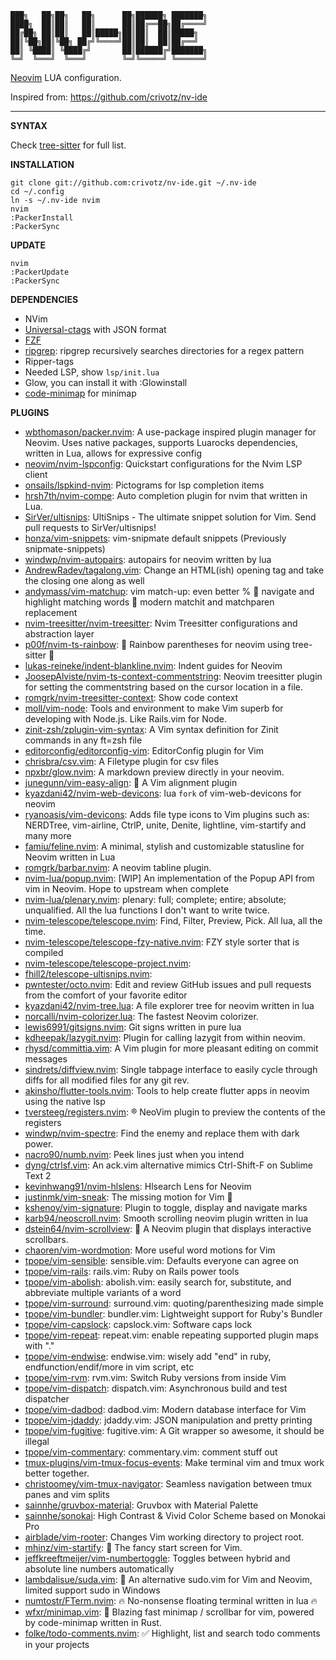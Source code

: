     ███╗   ██╗██╗   ██╗      ██╗██████╗ ███████╗  
    ████╗  ██║██║   ██║      ██║██╔══██╗██╔════╝  
    ██╔██╗ ██║██║   ██║█████╗██║██║  ██║█████╗  
    ██║╚██╗██║╚██╗ ██╔╝╚════╝██║██║  ██║██╔══╝  
    ██║ ╚████║ ╚████╔╝       ██║██████╔╝███████╗  
    ╚═╝  ╚═══╝  ╚═══╝        ╚═╝╚═════╝ ╚══════╝  

[Neovim](https://neovim.io/) LUA configuration.  

Inspired from:
https://github.com/crivotz/nv-ide

---

**SYNTAX**

Check [tree-sitter](https://github.com/tree-sitter/tree-sitter) for full list.  

**INSTALLATION**
```console
git clone git://github.com:crivotz/nv-ide.git ~/.nv-ide
cd ~/.config
ln -s ~/.nv-ide nvim
nvim
:PackerInstall
:PackerSync
```
**UPDATE**
```console
nvim
:PackerUpdate
:PackerSync
```
**DEPENDENCIES**

* NVim
* [Universal-ctags](https://github.com/universal-ctags/ctags) with JSON format
* [FZF](https://github.com/junegunn/fzf)
* [ripgrep](https://github.com/BurntSushi/ripgrep): ripgrep recursively searches directories for a regex pattern  
* Ripper-tags
* Needed LSP, show `lsp/init.lua`
* Glow, you can install it with :Glowinstall
* [code-minimap](https://github.com/wfxr/code-minimap) for minimap  

**PLUGINS**  

* [wbthomason/packer.nvim](https://github.com/wbthomason/packer.nvim): A use-package inspired plugin manager for Neovim. Uses native packages, supports Luarocks dependencies, written in Lua, allows for expressive config  
* [neovim/nvim-lspconfig](https://github.com/neovim/nvim-lspconfig): Quickstart configurations for the Nvim LSP client  
* [onsails/lspkind-nvim](https://github.com/onsails/lspkind-nvim): Pictograms for lsp completion items  
* [hrsh7th/nvim-compe](https://github.com/hrsh7th/nvim-compe): Auto completion plugin for nvim that written in Lua.  
* [SirVer/ultisnips](https://github.com/SirVer/ultisnips): UltiSnips - The ultimate snippet solution for Vim. Send pull requests to SirVer/ultisnips!  
* [honza/vim-snippets](https://github.com/honza/vim-snippets): vim-snipmate default snippets (Previously snipmate-snippets)  
* [windwp/nvim-autopairs](https://github.com/windwp/nvim-autopairs): autopairs for neovim written by lua  
* [AndrewRadev/tagalong.vim](https://github.com/AndrewRadev/tagalong.vim): Change an HTML(ish) opening tag and take the closing one along as well  
* [andymass/vim-matchup](https://github.com/andymass/vim-matchup): vim match-up: even better % 👊 navigate and highlight matching words 👊 modern matchit and matchparen replacement  
* [nvim-treesitter/nvim-treesitter](https://github.com/nvim-treesitter/nvim-treesitter): Nvim Treesitter configurations and abstraction layer  
* [p00f/nvim-ts-rainbow](https://github.com/p00f/nvim-ts-rainbow): 🌈 Rainbow parentheses for neovim using tree-sitter 🌈  
* [lukas-reineke/indent-blankline.nvim](https://github.com/lukas-reineke/indent-blankline.nvim): Indent guides for Neovim  
* [JoosepAlviste/nvim-ts-context-commentstring](https://github.com/JoosepAlviste/nvim-ts-context-commentstring): Neovim treesitter plugin for setting the commentstring based on the cursor location in a file.  
* [romgrk/nvim-treesitter-context](https://github.com/romgrk/nvim-treesitter-context): Show code context  
* [moll/vim-node](https://github.com/moll/vim-node): Tools and environment to make Vim superb for developing with Node.js. Like Rails.vim for Node.  
* [zinit-zsh/zplugin-vim-syntax](https://github.com/zinit-zsh/zplugin-vim-syntax): A Vim syntax definition for Zinit commands in any ft=zsh file  
* [editorconfig/editorconfig-vim](https://github.com/editorconfig/editorconfig-vim): EditorConfig plugin for Vim  
* [chrisbra/csv.vim](https://github.com/chrisbra/csv.vim): A Filetype plugin for csv files  
* [npxbr/glow.nvim](https://github.com/npxbr/glow.nvim): A markdown preview directly in your neovim.  
* [junegunn/vim-easy-align](https://github.com/junegunn/vim-easy-align): 🌻 A Vim alignment plugin  
* [kyazdani42/nvim-web-devicons](https://github.com/kyazdani42/nvim-web-devicons): lua `fork` of vim-web-devicons for neovim  
* [ryanoasis/vim-devicons](https://github.com/ryanoasis/vim-devicons): Adds file type icons to Vim plugins such as: NERDTree, vim-airline, CtrlP, unite, Denite, lightline, vim-startify and many more  
* [famiu/feline.nvim](https://github.com/famiu/feline.nvim): A minimal, stylish and customizable statusline for Neovim written in Lua  
* [romgrk/barbar.nvim](https://github.com/romgrk/barbar.nvim): A neovim tabline plugin.  
* [nvim-lua/popup.nvim](https://github.com/nvim-lua/popup.nvim): [WIP] An implementation of the Popup API from vim in Neovim. Hope to upstream when complete  
* [nvim-lua/plenary.nvim](https://github.com/nvim-lua/plenary.nvim): plenary: full; complete; entire; absolute; unqualified. All the lua functions I don't want to write twice.  
* [nvim-telescope/telescope.nvim](https://github.com/nvim-telescope/telescope.nvim): Find, Filter, Preview, Pick. All lua, all the time.  
* [nvim-telescope/telescope-fzy-native.nvim](https://github.com/nvim-telescope/telescope-fzy-native.nvim): FZY style sorter that is compiled  
* [nvim-telescope/telescope-project.nvim](https://github.com/nvim-telescope/telescope-project.nvim):   
* [fhill2/telescope-ultisnips.nvim](https://github.com/fhill2/telescope-ultisnips.nvim):   
* [pwntester/octo.nvim](https://github.com/pwntester/octo.nvim): Edit and review GitHub issues and pull requests from the comfort of your favorite editor  
* [kyazdani42/nvim-tree.lua](https://github.com/kyazdani42/nvim-tree.lua): A file explorer tree for neovim written in lua  
* [norcalli/nvim-colorizer.lua](https://github.com/norcalli/nvim-colorizer.lua): The fastest Neovim colorizer.  
* [lewis6991/gitsigns.nvim](https://github.com/lewis6991/gitsigns.nvim): Git signs written in pure lua  
* [kdheepak/lazygit.nvim](https://github.com/kdheepak/lazygit.nvim): Plugin for calling lazygit from within neovim.  
* [rhysd/committia.vim](https://github.com/rhysd/committia.vim): A Vim plugin for more pleasant editing on commit messages  
* [sindrets/diffview.nvim](https://github.com/sindrets/diffview.nvim): Single tabpage interface to easily cycle through diffs for all modified files for any git rev.  
* [akinsho/flutter-tools.nvim](https://github.com/akinsho/flutter-tools.nvim): Tools to help create flutter apps in neovim using the native lsp  
* [tversteeg/registers.nvim](https://github.com/tversteeg/registers.nvim): ®️ NeoVim plugin to preview the contents of the registers  
* [windwp/nvim-spectre](https://github.com/windwp/nvim-spectre): Find the enemy and replace them with dark power.  
* [nacro90/numb.nvim](https://github.com/nacro90/numb.nvim): Peek lines just when you intend  
* [dyng/ctrlsf.vim](https://github.com/dyng/ctrlsf.vim): An ack.vim alternative mimics Ctrl-Shift-F on Sublime Text 2  
* [kevinhwang91/nvim-hlslens](https://github.com/kevinhwang91/nvim-hlslens): Hlsearch Lens for Neovim  
* [justinmk/vim-sneak](https://github.com/justinmk/vim-sneak): The missing motion for Vim 👟  
* [kshenoy/vim-signature](https://github.com/kshenoy/vim-signature): Plugin to toggle, display and navigate marks  
* [karb94/neoscroll.nvim](https://github.com/karb94/neoscroll.nvim): Smooth scrolling neovim plugin written in lua  
* [dstein64/nvim-scrollview](https://github.com/dstein64/nvim-scrollview): 📍 A Neovim plugin that displays interactive scrollbars.  
* [chaoren/vim-wordmotion](https://github.com/chaoren/vim-wordmotion): More useful word motions for Vim  
* [tpope/vim-sensible](https://github.com/tpope/vim-sensible): sensible.vim: Defaults everyone can agree on  
* [tpope/vim-rails](https://github.com/tpope/vim-rails): rails.vim: Ruby on Rails power tools  
* [tpope/vim-abolish](https://github.com/tpope/vim-abolish): abolish.vim: easily search for, substitute, and abbreviate multiple variants of a word  
* [tpope/vim-surround](https://github.com/tpope/vim-surround): surround.vim: quoting/parenthesizing made simple  
* [tpope/vim-bundler](https://github.com/tpope/vim-bundler): bundler.vim: Lightweight support for Ruby's Bundler  
* [tpope/vim-capslock](https://github.com/tpope/vim-capslock): capslock.vim: Software caps lock  
* [tpope/vim-repeat](https://github.com/tpope/vim-repeat): repeat.vim: enable repeating supported plugin maps with "."  
* [tpope/vim-endwise](https://github.com/tpope/vim-endwise): endwise.vim: wisely add "end" in ruby, endfunction/endif/more in vim script, etc  
* [tpope/vim-rvm](https://github.com/tpope/vim-rvm): rvm.vim: Switch Ruby versions from inside Vim  
* [tpope/vim-dispatch](https://github.com/tpope/vim-dispatch): dispatch.vim: Asynchronous build and test dispatcher  
* [tpope/vim-dadbod](https://github.com/tpope/vim-dadbod): dadbod.vim: Modern database interface for Vim  
* [tpope/vim-jdaddy](https://github.com/tpope/vim-jdaddy): jdaddy.vim: JSON manipulation and pretty printing  
* [tpope/vim-fugitive](https://github.com/tpope/vim-fugitive): fugitive.vim: A Git wrapper so awesome, it should be illegal  
* [tpope/vim-commentary](https://github.com/tpope/vim-commentary): commentary.vim: comment stuff out  
* [tmux-plugins/vim-tmux-focus-events](https://github.com/tmux-plugins/vim-tmux-focus-events): Make terminal vim and tmux work better together.  
* [christoomey/vim-tmux-navigator](https://github.com/christoomey/vim-tmux-navigator): Seamless navigation between tmux panes and vim splits  
* [sainnhe/gruvbox-material](https://github.com/sainnhe/gruvbox-material): Gruvbox with Material Palette  
* [sainnhe/sonokai](https://github.com/sainnhe/sonokai): High Contrast & Vivid Color Scheme based on Monokai Pro  
* [airblade/vim-rooter](https://github.com/airblade/vim-rooter): Changes Vim working directory to project root.  
* [mhinz/vim-startify](https://github.com/mhinz/vim-startify): 🔗 The fancy start screen for Vim.  
* [jeffkreeftmeijer/vim-numbertoggle](https://github.com/jeffkreeftmeijer/vim-numbertoggle): Toggles between hybrid and absolute line numbers automatically  
* [lambdalisue/suda.vim](https://github.com/lambdalisue/suda.vim): 🥪 An alternative sudo.vim for Vim and Neovim, limited support sudo in Windows  
* [numtostr/FTerm.nvim](https://github.com/numtostr/FTerm.nvim): 🔥 No-nonsense floating terminal written in lua 🔥  
* [wfxr/minimap.vim](https://github.com/wfxr/minimap.vim): 📡 Blazing fast minimap / scrollbar for vim, powered by code-minimap written in Rust.  
* [folke/todo-comments.nvim](https://github.com/folke/todo-comments.nvim): ✅ Highlight, list and search todo comments in your projects  
